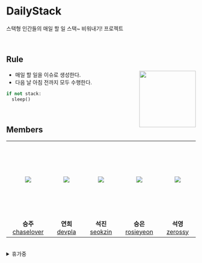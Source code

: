 # DailyStack 

 스택형 인간들의 매일 할 일 스택~ 비워내기! 프로젝트  

<br>

## Rule

<img src="https://avatars.githubusercontent.com/u/89693399?s=200&v=4" width="150px" align="right">

- 매일 할 일을 이슈로 생성한다.
- 다음 날 아침 전까지 모두 수행한다.

```python
if not stack:
  sleep()
```

<br>


## Members

<table>
  <tr height="205px">
    <td align="center" width="200px">
      <a href="https://github.com/chaselover/"><img src="https://avatars.githubusercontent.com/u/79824434?v=4"/></a>
    </td>
    <td align="center" width="200px">
      <a href="https://github.com/devpla/"><img src="https://avatars.githubusercontent.com/u/87457066?v=4"/></a>
    </td>
    <td align="center" width="200px">
      <a href="https://github.com/seokzin/"><img src="https://avatars.githubusercontent.com/u/43740455?v=4"/></a>
    </td>
    <td align="center" width="200px">
      <a href="https://github.com/rosieyeon/"><img src="https://avatars.githubusercontent.com/u/70363530?v=4"/></a>
    </td>
    <td align="center" width="200px">
      <a href="https://github.com/zerossy/"><img src="https://avatars.githubusercontent.com/u/87457284?v=4"/></a>
    </td>
  </tr>
  <tr>
    <td align="center" width="200px">
      <strong>승주</strong><br><a href="https://github.com/chaselover/">chaselover</a>
    </td>
    <td align="center" width="200px">
      <strong>연희</strong><br><a href="https://github.com/devpla/">devpla</a>
    </td>
    <td align="center" width="200px">
      <strong>석진</strong><br><a href="https://github.com/seokzin/">seokzin</a>
    </td>
    <td align="center" width="200px">
      <strong>승은</strong><br><a href="https://github.com/rosieyeon/">rosieyeon</a>
    </td>
    <td align="center" width="200px">
      <strong>석영</strong><br><a href="https://github.com/zerossy/">zerossy</a>
    </td>
  </tr>
</table>

<br/>

<details>
<summary>휴가중</summary>
<table>
  <tr height="205px">
    <td align="center" width="200px">
      <a href="https://github.com/YoonBaek/"><img src="https://avatars.githubusercontent.com/u/69225659?v=4"/></a>
    </td>
    <td align="center" width="200px">
      <a href="https://github.com/emoralVisionary/"><img src="https://avatars.githubusercontent.com/u/67882490?v=4"/></a>
    </td>
  </tr>
  <tr>
    <td align="center" width="200px">
      <strong>승윤</strong><br><a href="https://github.com/YoonBaek/">YoonBaek</a>
    </td>
    <td align="center" width="200px">
      <strong>정제</strong><br><a href="https://github.com/emoralVisionary/">emoralVisionary</a>
    </td>
  </tr>
</table>
</details>
